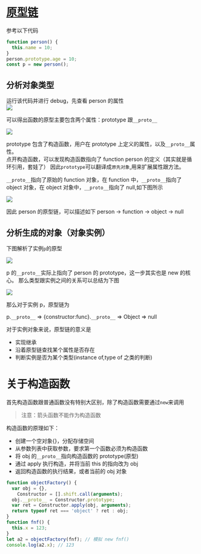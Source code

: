 # [原型链](https://juejin.cn/post/6844904070579240974#heading-0)

参考以下代码

```js
function person() {
  this.name = 10;
}
person.prototype.age = 10;
const p = new person();
```

## 分析对象类型

运行该代码并进行 debug，先查看 person 的属性  
![](https://user-gold-cdn.xitu.io/2020/2/23/17071456b8ce57da?imageView2/0/w/1280/h/960/format/webp/ignore-error/1)

可以得出函数的原型主要包含两个属性：prototype 跟`__proto__`

![](https://user-gold-cdn.xitu.io/2020/2/23/1707146b212791f2?imageView2/0/w/1280/h/960/format/webp/ignore-error/1)

prototype 包含了构造函数，用户在 prototype 上定义的属性，以及`__proto__`属性。  
点开构造函数，可以发现构造函数指向了 function person 的定义（其实就是循环引用，套娃了）
因此`prototype`可以翻译成`原先对象`,用来扩展属性跟方法。

`__proto__`指向了原始的 function 对象，在 function 中，`__proto__`指向了 object 对象，在 object 对象中，`__proto__`指向了 null,如下图所示

![](https://user-gold-cdn.xitu.io/2020/2/23/1707146f25a52c6c?imageView2/0/w/1280/h/960/format/webp/ignore-error/1)

因此 person 的原型链，可以描述如下
person -> function -> object -> null

## 分析生成的对象（对象实例）

下图解析了实例`p`的原型

![](https://user-gold-cdn.xitu.io/2020/2/23/1707147517b6abe2?imageView2/0/w/1280/h/960/format/webp/ignore-error/1)

p 的`__proto__`实际上指向了 person 的 prototype，这一步其实也是 new 的核心。
那么类型跟实例之间的关系可以总结为下图

![](https://user-gold-cdn.xitu.io/2020/2/23/1707147d8d6854bb?imageView2/0/w/1280/h/960/format/webp/ignore-error/1)

那么对于实例 p，原型链为

p.`__proto__` => {constructor:func}.`__proto__` => Object => null

对于实例对象来说，原型链的意义是

- 实现继承
- 沿着原型链查找某个属性是否存在
- 判断实例是否为某个类型(instance of,type of 之类的判断)

# 关于构造函数

首先构造函数跟普通函数没有特别大区别，除了构造函数需要通过`new`来调用

> 注意：箭头函数不能作为构造函数

构造函数的原理如下：

- 创建一个空对象{}，分配存储空间
- 从参数列表中获取参数，要求第一个函数必须为构造函数
- 将 obj 的`__proto__`指向构造函数的 prototype(原型)
- 通过 apply 执行构造，并将当前 this 的指向改为 obj
- 返回构造函数的执行结果，或者当前的 obj 对象

```js
function objectFactory() {
  var obj = {},
    Constructor = [].shift.call(arguments);
  obj.__proto__ = Constructor.prototype;
  var ret = Constructor.apply(obj, arguments);
  return typeof ret === 'object' ? ret : obj;
}
function fnf() {
  this.x = 123;
}
let a2 = objectFactory(fnf); // 模拟 new fnf()
console.log(a2.x); // 123
```
